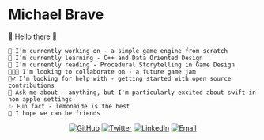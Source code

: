 # Michael Brave
<!--
![animated](https://user-images.githubusercontent.com/887639/87050499-56aeb200-c1cc-11ea-8c2c-25d6a5ba82fe.gif)
-->
👋 Hello there 👋

    🔧 I’m currently working on - a simple game engine from scratch
    🌱 I’m currently learning - C++ and Data Oriented Design
    📖 I'm currently reading - Procedural Storytelling in Game Design
    🧑‍🤝‍🧑 I’m looking to collaborate on - a future game jam
    🙋‍♂️ I’m looking for help with - getting started with open source contributions
    💬 Ask me about - anything, but I'm particularly excited about swift in non apple settings
    ✨ Fun fact - lemonaide is the best
    🤝 I hope we can be friends 

<p align="center">
	<a href="https://github.com/michaelbrave"><img src="https://img.shields.io/github/followers/michaelbrave.svg?label=GitHub&style=social" alt="GitHub"></a>
	<a href="https://twitter.com/somebravedude"><img src="https://img.shields.io/twitter/follow/somebravedude?label=Twitter&style=social" alt="Twitter"></a>
	<a href="https://www.linkedin.com/in/mikebrave"><img src="https://img.shields.io/badge/LinkedIn--_.svg?style=social&logo=linkedin" alt="LinkedIn"></a>
    <a href="mailto:michaelbrave@outlook.com"><img src="https://img.shields.io/badge/Email-michaelbrave@outlook.com-lightgrey" alt="Email"></a>
</p>